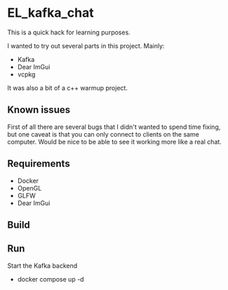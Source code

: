 # EL_kafka_chat

This is a quick hack for learning purposes.

I wanted to try out several parts in this project.
Mainly:
* Kafka
* Dear ImGui
* vcpkg

It was also a bit of a c++ warmup project.

## Known issues
First of all there are several bugs that I didn't wanted to spend time fixing,
but one caveat is that you can only connect to clients on the same computer.
Would be nice to be able to see it working more like a real chat.

## Requirements
* Docker
* OpenGL
* GLFW
* Dear ImGui

## Build



## Run
Start the Kafka backend
* docker compose up -d 
